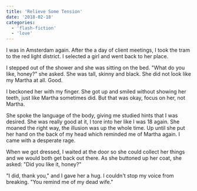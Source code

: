 ```yaml
---
title: 'Relieve Some Tension'
date: '2018-02-18'
categories:
  - 'flash-fiction'
  - 'love'
---
```


I was in Amsterdam again. After the a day of client meetings, I took the tram to
the red light district. I selected a girl and went back to her place.

<!-- truncate -->

I stepped out of the shower and she was sitting on the bed. "What do you like,
honey?" she asked. She was tall, skinny and black. She did not look like my
Martha at all. Good.

I beckoned her with my finger. She got up and smiled without showing her teeth,
just like Martha sometimes did. But that was okay, focus on her, not Martha.

She spoke the language of the body, giving me studied hints that I was desired.
She was really good at it, I tore into her like I was 18 again. She moaned the
right way, the illusion was up the whole time. Up until she put her hand on the
back of my head which reminded me of Martha again. I came with a desperate rage.

When we got dressed, I waited at the door so she could collect her things and we
would both get back out there. As she buttoned up her coat, she asked: "Did you
like it, honey?"

"I did, thank you," and I gave her a hug. I couldn't stop my voice from
breaking. "You remind me of my dead wife."
